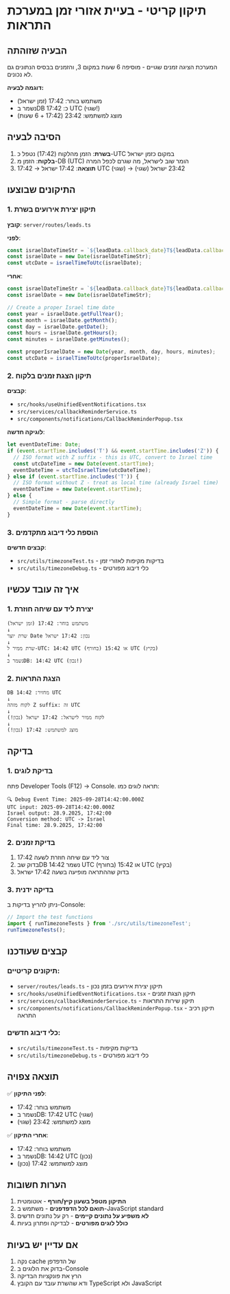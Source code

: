 # תיקון קריטי - בעיית אזורי זמן במערכת התראות

## הבעיה שזוהתה
המערכת הציגה זמנים שגויים - מוסיפה 6 שעות במקום 3, והזמנים בבסיס הנתונים גם לא נכונים.

**דוגמה לבעיה:**
- משתמש בוחר: 17:42 (זמן ישראל)
- נשמר בDB כ: 17:42 UTC (שגוי!)
- מוצג למשתמש: 23:42 (17:42 + 6 שעות)

## הסיבה לבעיה
1. **בשרת**: הזמן מהלקוח (17:42) נטפל כ-UTC במקום כזמן ישראל
2. **בלקוח**: הזמן מ-DB (UTC) הומר שוב לישראל, מה שגרם לכפל המרה
3. **תוצאה**: 17:42 ישראל → 17:42 UTC (שגוי) → 23:42 ישראל (שגוי)

## התיקונים שבוצעו

### 1. תיקון יצירת אירועים בשרת
**קובץ**: `server/routes/leads.ts`

**לפני**:
```typescript
const israelDateTimeStr = `${leadData.callback_date}T${leadData.callback_time}:00`;
const israelDate = new Date(israelDateTimeStr);
const utcDate = israelTimeToUtc(israelDate);
```

**אחרי**:
```typescript
const israelDateTimeStr = `${leadData.callback_date}T${leadData.callback_time}:00`;
const israelDate = new Date(israelDateTimeStr);

// Create a proper Israel time date
const year = israelDate.getFullYear();
const month = israelDate.getMonth();
const day = israelDate.getDate();
const hours = israelDate.getHours();
const minutes = israelDate.getMinutes();

const properIsraelDate = new Date(year, month, day, hours, minutes);
const utcDate = israelTimeToUtc(properIsraelDate);
```

### 2. תיקון הצגת זמנים בלקוח
**קבצים**: 
- `src/hooks/useUnifiedEventNotifications.tsx`
- `src/services/callbackReminderService.ts`
- `src/components/notifications/CallbackReminderPopup.tsx`

**לוגיקה חדשה**:
```typescript
let eventDateTime: Date;
if (event.startTime.includes('T') && event.startTime.includes('Z')) {
  // ISO format with Z suffix - this is UTC, convert to Israel time
  const utcDateTime = new Date(event.startTime);
  eventDateTime = utcToIsraelTime(utcDateTime);
} else if (event.startTime.includes('T')) {
  // ISO format without Z - treat as local time (already Israel time)
  eventDateTime = new Date(event.startTime);
} else {
  // Simple format - parse directly
  eventDateTime = new Date(event.startTime);
}
```

### 3. הוספת כלי דיבוג מתקדמים
**קבצים חדשים**:
- `src/utils/timezoneTest.ts` - בדיקות מקיפות לאזורי זמן
- `src/utils/timezoneDebug.ts` - כלי דיבוג מפורטים

## איך זה עובד עכשיו

### 1. יצירת ליד עם שיחה חוזרת
```
משתמש בוחר: 17:42 (זמן ישראל)
↓
שרת יוצר Date נכון: 17:42 ישראל
↓
שרת ממיר ל-UTC: 14:42 UTC (בחורף) או 15:42 UTC (בקיץ)
↓
נשמר בDB: 14:42 UTC (נכון!)
```

### 2. הצגת התראות
```
DB מחזיר: 14:42 UTC
↓
לקוח מזהה Z suffix: זה UTC
↓
לקוח ממיר לישראל: 17:42 ישראל (נכון!)
↓
מוצג למשתמש: 17:42 (נכון!)
```

## בדיקה

### 1. בדיקת לוגים
פתח Developer Tools (F12) → Console. תראה לוגים כמו:
```
🔍 Debug Event Time: 2025-09-28T14:42:00.000Z
UTC input: 2025-09-28T14:42:00.000Z
Israel output: 28.9.2025, 17:42:00
Conversion method: UTC -> Israel
Final time: 28.9.2025, 17:42:00
```

### 2. בדיקת זמנים
1. צור ליד עם שיחה חוזרת לשעה 17:42
2. בדוק שבDB נשמר 14:42 UTC (בחורף) או 15:42 UTC (בקיץ)
3. בדוק שההתראה מופיעה בשעה 17:42 ישראל

### 3. בדיקה ידנית
ניתן להריץ בדיקות ב-Console:
```javascript
// Import the test functions
import { runTimezoneTests } from './src/utils/timezoneTest';
runTimezoneTests();
```

## קבצים שעודכנו

### תיקונים קריטיים:
- `server/routes/leads.ts` - תיקון יצירת אירועים בזמן נכון
- `src/hooks/useUnifiedEventNotifications.tsx` - תיקון הצגת זמנים
- `src/services/callbackReminderService.ts` - תיקון שירות התראות
- `src/components/notifications/CallbackReminderPopup.tsx` - תיקון רכיב התראה

### כלי דיבוג חדשים:
- `src/utils/timezoneTest.ts` - בדיקות מקיפות
- `src/utils/timezoneDebug.ts` - כלי דיבוג מפורטים

## תוצאה צפויה

✅ **לפני התיקון**:
- משתמש בוחר: 17:42
- נשמר בDB: 17:42 UTC (שגוי)
- מוצג למשתמש: 23:42 (שגוי)

✅ **אחרי התיקון**:
- משתמש בוחר: 17:42
- נשמר בDB: 14:42 UTC (נכון)
- מוצג למשתמש: 17:42 (נכון)

## הערות חשובות

1. **התיקון מטפל בשעון קיץ/חורף** - אוטומטית
2. **תואם לכל הדפדפנים** - משתמש ב-JavaScript standard
3. **לא משפיע על נתונים קיימים** - רק על נתונים חדשים
4. **כולל לוגים מפורטים** - לבדיקה ופתרון בעיות

## אם עדיין יש בעיות

1. נקה cache של הדפדפן
2. בדוק את הלוגים ב-Console
3. הרץ את פונקציות הבדיקה
4. ודא שהשרת עובד עם הקובץ TypeScript ולא JavaScript

